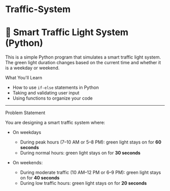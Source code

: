 # Traffic-System
# 🚦 Smart Traffic Light System (Python)

This is a simple Python program that simulates a smart traffic light system. The green light duration changes based on the current time and whether it is a weekday or weekend.

 What You'll Learn
- How to use `if-else` statements in Python
- Taking and validating user input
- Using functions to organize your code

---

 Problem Statement

You are designing a smart traffic system where:

- On weekdays
  - During peak hours (7–10 AM or 5–8 PM): green light stays on for **60 seconds**
  - During normal hours: green light stays on for **30 seconds**

- On weekends:
  - During moderate traffic (10 AM–12 PM or 6–9 PM): green light stays on for **40 seconds**
  - During low traffic hours: green light stays on for **20 seconds**




